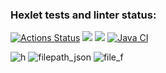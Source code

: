 ### Hexlet tests and linter status:
[![Actions Status](https://github.com/Stepan203/java-project-71/workflows/hexlet-check/badge.svg)](https://github.com/Stepan203/java-project-71/actions)
<a href="https://codeclimate.com/github/Stepan203/java-project-71/maintainability"><img src="https://api.codeclimate.com/v1/badges/bfe5c2952e09418a3911/maintainability" /></a>
<a href="https://codeclimate.com/github/Stepan203/java-project-71/test_coverage"><img src="https://api.codeclimate.com/v1/badges/bfe5c2952e09418a3911/test_coverage" /></a>
[![Java CI](https://github.com/Stepan203/java-project-71/actions/workflows/main.yml/badge.svg)](https://github.com/Stepan203/java-project-71/actions)


![h](https://github.com/Stepan203/java-project-71/assets/80155495/459e50a6-1de7-4759-83f6-2f8aa7ff241c)
![filepath_json](https://github.com/Stepan203/java-project-71/assets/80155495/91635275-2d4b-47f4-8f7a-053a97eb9732)
![file_f](https://github.com/Stepan203/java-project-71/assets/80155495/39ce5cb4-9df8-4074-b320-580ebdf5f508)
